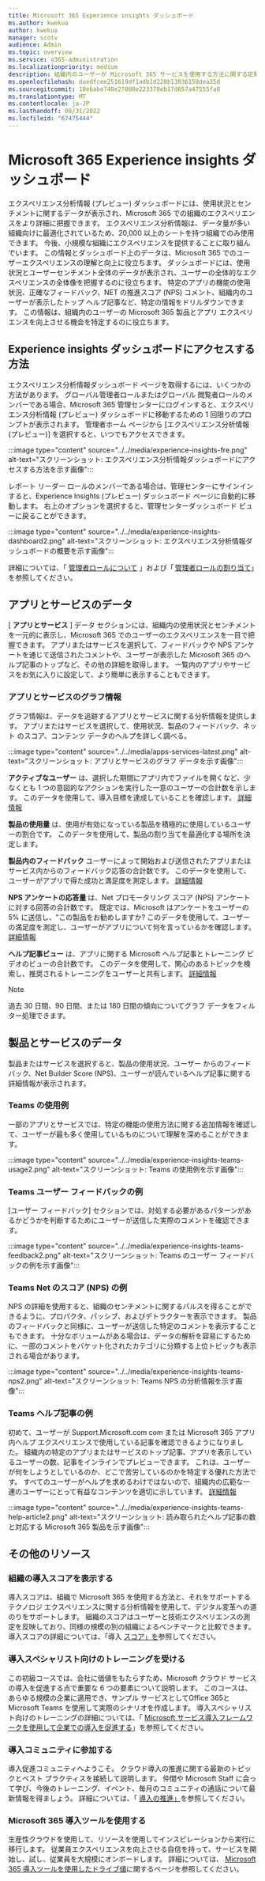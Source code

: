 ```yaml
---
title: Microsoft 365 Experience insights ダッシュボード
ms.author: kwekua
author: kwekua
manager: scotv
audience: Admin
ms.topic: overview
ms.service: o365-administration
ms.localizationpriority: medium
description: 組織内のユーザーが Microsoft 365 サービスを使用する方法に関する定期的なレポートを取得し、詳細な分析情報を得るために各グラフを詳しく調べてください。
ms.openlocfilehash: daedfcee251619df1adb1d228b13036150dea35d
ms.sourcegitcommit: 10e6abe740e27000e223378eb17d657a47555fa8
ms.translationtype: MT
ms.contentlocale: ja-JP
ms.lasthandoff: 08/31/2022
ms.locfileid: "67475444"
---
```

# <a name="microsoft-365-experience-insights-dashboard"></a>Microsoft 365 Experience insights ダッシュボード

エクスペリエンス分析情報 (プレビュー) ダッシュボードには、使用状況とセンチメントに関するデータが表示され、Microsoft 365 での組織のエクスペリエンスをより詳細に把握できます。
エクスペリエンス分析情報は、データ量が多い組織向けに最適化されているため、20,000 以上のシートを持つ組織でのみ使用できます。 今後、小規模な組織にエクスペリエンスを提供することに取り組んでいます。 この情報とダッシュボード上のデータは、Microsoft 365 でのユーザーエクスペリエンスの理解と向上に役立ちます。 ダッシュボードには、使用状況とユーザーセンチメント全体のデータが表示され、ユーザーの全体的なエクスペリエンスの全体像を把握するのに役立ちます。 特定のアプリの機能の使用状況、正確なフィードバック、NET の推進スコア (NPS) コメント、組織内のユーザーが表示したトップ ヘルプ記事など、特定の情報をドリルダウンできます。 この情報は、組織内のユーザーの Microsoft 365 製品とアプリ エクスペリエンスを向上させる機会を特定するのに役立ちます。

<!--To learn more about adoption and training for users in your organization, see [Experience insights help article report](experience-insights-help-articles.md). -->

## <a name="how-to-get-to-the-experience-insights-dashboard"></a>Experience insights ダッシュボードにアクセスする方法

エクスペリエンス分析情報ダッシュボード ページを取得するには、いくつかの方法があります。 グローバル管理者ロールまたはグローバル 閲覧者ロールのメンバーである場合、Microsoft 365 管理センターにログインすると、エクスペリエンス分析情報 (プレビュー) ダッシュボードに移動するための 1 回限りのプロンプトが表示されます。 管理者ホーム ページから [エクスペリエンス分析情報 (プレビュー)] を選択すると、いつでもアクセスできます。

:::image type="content" source="../../media/experience-insights-fre.png" alt-text="スクリーンショット: エクスペリエンス分析情報ダッシュボードにアクセスする方法を示す画像":::

レポート リーダー ロールのメンバーである場合は、管理センターにサインインすると、Experience Insights (プレビュー) ダッシュボード ページに自動的に移動します。 右上のオプションを選択すると、管理センターダッシュボード ビューに戻ることができます。

:::image type="content" source="../../media/experience-insights-dashboard2.png" alt-text="スクリーンショット: エクスペリエンス分析情報ダッシュボードの概要を示す画像":::

詳細については、「 [管理者ロールについて](../add-users/about-admin-roles.md) 」および「 [管理者ロールの割り当て](../add-users/assign-admin-roles.md)」を参照してください。

## <a name="apps-and-services-data"></a>アプリとサービスのデータ

[ **アプリとサービス** ] データ セクションには、組織内の使用状況とセンチメントを一元的に表示し、Microsoft 365 でのユーザーのエクスペリエンスを一目で把握できます。 アプリまたはサービスを選択して、フィードバックや NPS アンケートを通じて送信されたコメントや、ユーザーが表示した Microsoft 365 のヘルプ記事のトップなど、その他の詳細を取得します。 一覧内のアプリやサービスをお気に入りに設定して、より簡単に表示することもできます。

### <a name="apps-and-services-chart-information"></a>アプリとサービスのグラフ情報

グラフ情報は、データを追跡するアプリとサービスに関する分析情報を提供します。 アプリまたはサービスを選択して、使用状況、製品のフィードバック、ネット のスコア、コンテンツ データのヘルプを詳しく調べる。

:::image type="content" source="../../media/apps-services-latest.png" alt-text="スクリーンショット: アプリとサービスのグラフ データを示す画像":::

**アクティブなユーザー** は、選択した期間にアプリ内でファイルを開くなど、少なくとも 1 つの意図的なアクションを実行した一意のユーザーの合計数を示します。 このデータを使用して、導入目標を達成していることを確認します。 [詳細情報](../activity-reports/active-users-ww.md)

**製品の使用量** は、使用が有効になっている製品を積極的に使用しているユーザーの割合です。 このデータを使用して、製品の割り当てを最適化する場所を決定します。

**製品内のフィードバック** ユーザーによって開始および送信されたアプリまたはサービス内からのフィードバック応答の合計数です。 このデータを使用して、ユーザーがアプリで得た成功と満足度を測定します。 [詳細情報](feedback-user-control.md)

**NPS アンケートの応答量** は、Net プロモータリング スコア (NPS) アンケートに対する回答の合計数です。 既定では、Microsoft はアンケートをユーザーの 5% に送信し、"この製品をお勧めしますか? このデータを使用して、ユーザーの満足度を測定し、ユーザーがアプリについて何を言っているかを確認します。 [詳細情報](../manage/manage-feedback-product-insights.md)

**ヘルプ記事ビュー** は、アプリに関する Microsoft ヘルプ記事とトレーニング ビデオのビューの合計数です。 このデータを使用して、関心のあるトピックを検索し、推奨されるトレーニングをユーザーと共有します。 [詳細情報](experience-insights-help-articles.md)

> [!NOTE]
> 過去 30 日間、90 日間、または 180 日間の傾向についてグラフ データをフィルター処理できます。

## <a name="products-and-services-data"></a>製品とサービスのデータ

製品またはサービスを選択すると、製品の使用状況、ユーザー からのフィードバック、Net Builder Score (NPS)、ユーザーが読んでいるヘルプ記事に関する詳細情報が表示されます。

### <a name="teams-usage-example"></a>Teams の使用例

一部のアプリとサービスでは、特定の機能の使用方法に関する追加情報を確認して、ユーザーが最も多く使用しているものについて理解を深めることができます。

:::image type="content" source="../../media/experience-insights-teams-usage2.png" alt-text="スクリーンショット: Teams の使用例を示す画像":::

### <a name="teams-user-feedback-example"></a>Teams ユーザー フィードバックの例

[ユーザー フィードバック] セクションでは、対処する必要があるパターンがあるかどうかを判断するためにユーザーが送信した実際のコメントを確認できます。

:::image type="content" source="../../media/experience-insights-teams-feedback2.png" alt-text="スクリーンショット: Teams のユーザー フィードバックの例を示す画像":::

### <a name="teams-net-promoter-score-nps-example"></a>Teams Net のスコア (NPS) の例

NPS の詳細を使用すると、組織のセンチメントに関するパルスを得ることができるように、プロパクタ、パッシブ、およびデトラクターを表示できます。 製品のフィードバックと同様に、ユーザーが送信した特定のコメントを表示することもできます。 十分なボリュームがある場合は、データの解析を容易にするために、一部のコメントをバケット化されたカテゴリに分類する上位トピックも表示される場合があります。

:::image type="content" source="../../media/experience-insights-teams-nps2.png" alt-text="スクリーンショット: Teams NPS の分析情報を示す画像":::

### <a name="teams-help-article-example"></a>Teams ヘルプ記事の例

初めて、ユーザーが Support.Microsoft.com com または Microsoft 365 アプリ内ヘルプ エクスペリエンスで使用している記事を確認できるようになりました。 組織内の特定のアプリまたはサービスのトップ記事、アプリを表示しているユーザーの数、記事をインラインでプレビューできます。 これは、ユーザーが何をしようとしているのか、どこで苦労しているのかを特定する優れた方法です。 すべてのユーザーがヘルプを求めるわけではないので、組織内の広範な一連のユーザーにとって有益なコンテンツを適切に示しています。 [詳細情報](experience-insights-help-articles.md)

:::image type="content" source="../../media/experience-insights-teams-help-article2.png" alt-text="スクリーンショット: 読み取られたヘルプ記事の数と対応する Microsoft 365 製品を示す画像":::

## <a name="additional-resources"></a>その他のリソース

<!-- :::image type="content" source="../../media/additional-resources.png" alt-text="Screenshot: Image showing additional resources you can select"::: -->

### <a name="view-your-organizations-adoption-score"></a>組織の導入スコアを表示する

導入スコアは、組織で Microsoft 365 を使用する方法と、それをサポートするテクノロジ エクスペリエンスに関する分析情報を使用して、デジタル変革への道のりをサポートします。 組織のスコアはユーザーと技術エクスペリエンスの測定を反映しており、同様の規模の別の組織によるベンチマークと比較できます。 導入スコアの詳細については、「導入 [スコア」を](../adoption/adoption-score.md)参照してください。

### <a name="take-training-for-adoption-specialists"></a>導入スペシャリスト向けのトレーニングを受ける

この初級コースでは、会社に価値をもたらすため、Microsoft クラウド サービスの導入を促進する点で重要な 6 つの要素について説明します。 このコースは、あらゆる規模の企業に適用でき、サンプル サービスとしてOffice 365と Microsoft Teams を使用して実際のシナリオを作成します。 導入スペシャリスト向けのトレーニングの詳細については、「 [Microsoft サービス導入フレームワークを使用して企業での導入を促進する](/learn/paths/m365-service-adoption)」を参照してください。

### <a name="join-the-adoption-community"></a>導入コミュニティに参加する

導入促進コミュニティへようこそ。 クラウド導入の推進に関する最新のトピックとベスト プラクティスを接続して説明します。 仲間や Microsoft Staff に会って学び、今後のトレーニング、イベント、毎月のコミュニティの通話について最新情報を得ましょう。 詳細については、「 [導入の推進」](https://techcommunity.microsoft.com/t5/driving-adoption/ct-p/DrivingAdoption)を参照してください。

### <a name="use-the-microsoft-365-adoption-tools"></a>Microsoft 365 導入ツールを使用する

生産性クラウドを使用して、リソースを使用してインスピレーションから実行に移行します。 従業員エクスペリエンスを向上させる自信を持って、サービスを開始し、試し、従業員を大規模にオンボードします。 詳細については、 [Microsoft 365 導入ツールを使用したドライブ値](https://adoption.microsoft.com)に関するページを参照してください。

